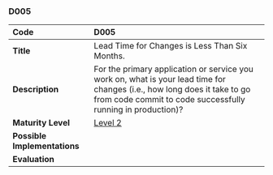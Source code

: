 ### D005

| **Code**           | **D005** |
| :--                | :--      |
| **Title**          | Lead Time for Changes is Less Than Six Months. |
| **Description**    | For the primary application or service you work on, what is your lead time for changes (i.e., how long does it take to go from code commit to code successfully running in production)? |
| **Maturity Level** | [Level 2](/levels#level-2) |
| **Possible Implementations** | |
| **Evaluation**     | |
